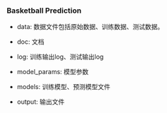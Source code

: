 
### Basketball Prediction

* data: 数据文件包括原始数据、训练数据、测试数据。
	
* doc: 文档

* log: 训练输出log、测试输出log

* model_params: 模型参数

* models: 训练模型、预测模型文件

* output: 输出文件


